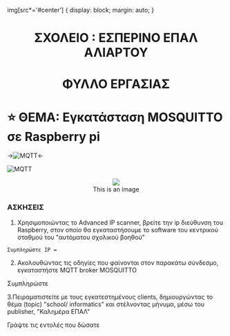 img[src*='#center'] { 
    display: block;
    margin: auto;
}
<!-- title only -->
<h1 align="center"> ΣΧΟΛΕΙΟ :  ΕΣΠΕΡΙΝΟ ΕΠΑΛ ΑΛΙΑΡΤΟΥ </h1>

<!-- title with div -->
<div align="center"> <h1 align="center"> ΦΥΛΛΟ ΕΡΓΑΣΙΑΣ</h1> </div>

<!-- title with span (you can render emojis or markdown inside it) -->
<span align="center"> <h1> :star:   ΘΕΜΑ: Εγκατάσταση   MOSQUITTO σε Raspberry pi</h1> </span> 


->![MQTT](https://mosquitto.org/images/mosquitto-text-side-28.png)<-

![MQTT](https://mosquitto.org/images/mosquitto-text-side-28.png#center) 
     <center><img src="https://mosquitto.org/images/mosquitto-text-side-28.png"></center>
      <center>This is an image</center>


### ΑΣΚΗΣΕΙΣ
 

  1. Χρησιμοποιώντας το Advanced IP scanner, βρείτε την ip διεύθυνση του Raspberry, στον οποίο θα εγκαταστήσουμε το software του κεντρικού σταθμού του "αυτόματου σχολικού βοηθού"


```
Συμπληρώστε IP =
```


2. Ακολουθώντας τις οδηγίες που φαίνονται στον παρακάτω σύνδεσμο, εγκαταστήστε MQTT broker MOSQUITTO



Συμπληρώστε 



3.Πειραματιστείτε με τους εγκατεστημένους  clients,  δημιουργώντας το θέμα (topic) "school/ informatics" και στέλνοντας μήνυμα, μέσω του publisher,  "Καλημέρα ΕΠΑΛ"

Γράψτε τις εντολές  που δώσατε
